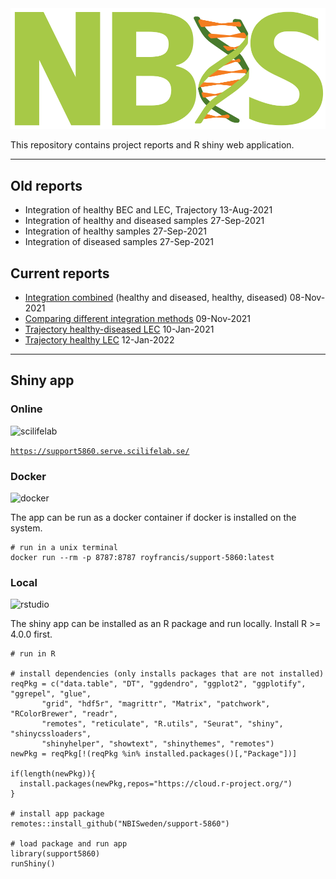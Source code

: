 <div class="wrapper-logo"><img class="logo" src="assets/logo.svg"></div>

This repository contains project reports and R shiny web application.

***

## Old reports

- Integration of healthy BEC and LEC, Trajectory <span class="badge">13-Aug-2021</span>
- Integration of healthy and diseased samples <span class="badge">27-Sep-2021</span>
- Integration of healthy samples <span class="badge">27-Sep-2021</span>
- Integration of diseased samples <span class="badge">27-Sep-2021</span>

## Current reports

- [Integration combined](report-combined-integration-port.html) (healthy and diseased, healthy, diseased) <span class="badge">08-Nov-2021</span>
- [Comparing different integration methods](report-compare-integration-port.html) <span class="badge">09-Nov-2021</span>
- [Trajectory healthy-diseased LEC](report-healthy-diseased-lec-trajectory-port.html) <span class="badge">10-Jan-2021</span>
- [Trajectory healthy LEC](report-healthy-lec-trajectory-port.html) <span class="badge">12-Jan-2022</span>

***

## Shiny app

### Online

<img loading="lazy" src="https://www.scilifelab.se/wp-content/uploads/2021/03/scilifelab_logo_email.png" alt="scilifelab" height="40">

[`https://support5860.serve.scilifelab.se/`](https://support5860.serve.scilifelab.se/)

### Docker

<img loading="lazy" src="https://upload.wikimedia.org/wikipedia/commons/7/79/Docker_%28container_engine%29_logo.png" alt="docker" height="45">

The app can be run as a docker container if docker is installed on the system.

```
# run in a unix terminal
docker run --rm -p 8787:8787 royfrancis/support-5860:latest
```

### Local

<img loading="lazy" src="https://www.rstudio.com/assets/img/logo.svg" alt="rstudio" height="45">

The shiny app can be installed as an R package and run locally. Install R >= 4.0.0 first.

```{r,eval=FALSE}
# run in R

# install dependencies (only installs packages that are not installed)
reqPkg = c("data.table", "DT", "ggdendro", "ggplot2", "ggplotify", "ggrepel", "glue",
	   "grid", "hdf5r", "magrittr", "Matrix", "patchwork", "RColorBrewer", "readr",
	   "remotes", "reticulate", "R.utils", "Seurat", "shiny", "shinycssloaders",
	   "shinyhelper", "showtext", "shinythemes", "remotes")
newPkg = reqPkg[!(reqPkg %in% installed.packages()[,"Package"])]

if(length(newPkg)){
  install.packages(newPkg,repos="https://cloud.r-project.org/")
}

# install app package
remotes::install_github("NBISweden/support-5860")

# load package and run app
library(support5860)
runShiny()
```
